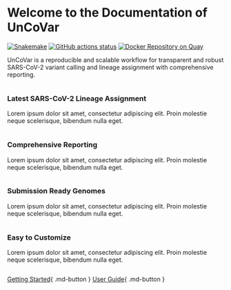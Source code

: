 # Welcome to the Documentation of UnCoVar

[![Snakemake](https://img.shields.io/badge/snakemake-≥6.3.0-brightgreen.svg)](https://snakemake.bitbucket.io)
[![GitHub actions status](https://github.com/koesterlab/snakemake-workflow-sars-cov2/workflows/Tests/badge.svg?branch=master)](https://github.com/koesterlab/snakemake-workflow-sars-cov2/actions?query=branch%3Amaster+workflow%3ATests)
[![Docker Repository on Quay](https://quay.io/repository/uncovar/uncovar/status "Docker Repository on Quay")](https://quay.io/repository/uncovar/uncovar)

UnCoVar is a reproducible and scalable workflow for transparent and robust
SARS-CoV-2 variant calling and lineage assignment with comprehensive reporting.

<div class="row">
  <div class="column">
    <div class="card">
        <div class="card-title">
            <h3>Latest SARS-CoV-2 Lineage Assignment</h3>
        </div>
        <p>
            Lorem ipsum dolor sit amet, consectetur adipiscing elit. Proin molestie
            neque scelerisque, bibendum nulla eget.
        </p>
    </div>
  </div>
  <div class="column">
    <div class="card">
        <div class="card-title">
            <h3>Comprehensive Reporting</h3>
        </div>
        <p>
            Lorem ipsum dolor sit amet, consectetur adipiscing elit. Proin molestie
            neque scelerisque, bibendum nulla eget.
        </p>
    </div>
  </div>
</div>

<div class="row">
  <div class="column">
    <div class="card">
        <div class="card-title">
        <h3>Submission Ready Genomes</h3>
        </div>
        <p>
            Lorem ipsum dolor sit amet, consectetur adipiscing elit. Proin molestie
            neque scelerisque, bibendum nulla eget.
        </p>
    </div>
  </div>
  <div class="column">
    <div class="card">
        <div class="card-title">
        <h3>Easy to Customize</h3>
        </div>
        <p>
            Lorem ipsum dolor sit amet, consectetur adipiscing elit. Proin molestie
            neque scelerisque, bibendum nulla eget.
        </p>
    </div>
  </div>
</div>

[Getting Started](getting-started/){ .md-button }
[User Guide](user-guide/){ .md-button }

[introductory tutorial]: getting-started.md
[User Guide]: user-guide/index.md
